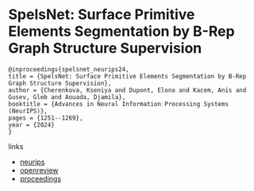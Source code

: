 # SpelsNet: Surface Primitive Elements Segmentation by B-Rep Graph Structure Supervision

```
@inproceedings{spelsnet_neurips24,
title = {SpelsNet: Surface Primitive Elements Segmentation by B-Rep Graph Structure Supervision},
author = {Cherenkova, Kseniya and Dupont, Elona and Kacem, Anis and Gusev, Gleb and Aouada, Djamila},
booktitle = {Advances in Neural Information Processing Systems (NeurIPS)},
pages = {1251--1269},
year = {2024}
}
```

links
- [neurips](https://nips.cc/Conferences/2024/Schedule?showEvent=96241)
- [openreview](https://openreview.net/forum?id=Ad3PzTuqIq)
- [proceedings](https://papers.nips.cc//paper_files/paper/2024/hash/028ef7e68a5ea25fc26cd6abf3a5c147-Abstract-Conference.html)
